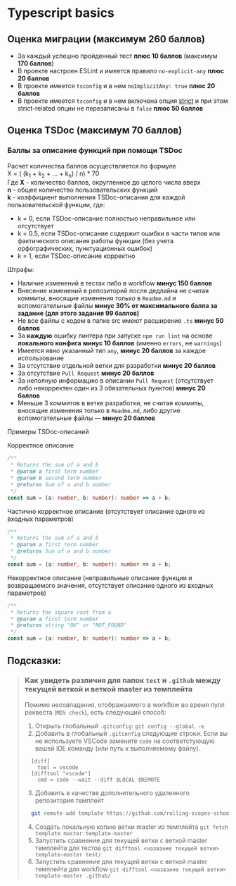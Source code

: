 # Typescript basics

## Оценка миграции (максимум **260 баллов**)

- За каждый успешно пройденный тест **плюс 10 баллов** (максимум **170 баллов**)
- В проекте настроен ESLint и имеется правило `no-explicit-any` **плюс 20 баллов**
- В проекте имеется `tsconfig` и в нем `noImplicitAny: true` **плюс 20 баллов**
- В проекте имеется `tsconfig` и в нем включена опция [strict](https://www.typescriptlang.org/tsconfig#strict) и при этом strict-related опции не перезаписаны в `false` **плюс 50 баллов**

## Оценка TSDoc (максимум **70 баллов**)

### Баллы за описание функций при помощи TSDoc

Расчет количества баллов осуществляется по формуле  
X = ( (k<sub>1</sub> + k<sub>2</sub> + ... + k<sub>n</sub>) / n) * 70<br>
Где **X** - количество баллов, округленное до целого числа вверх  
**n** - общее количество пользовательских функций<br>
**k** - коэффициент выполнения TSDoc-описания для каждой пользовательской функции, где:  
* k = 0, если TSDoc-описание полностью неправильное или отсутствует  
* k = 0.5, если TSDoc-описание содержит ошибки в части типов или фактического описания работы функции (без учета орфографических, пунктуационных ошибок)  
* k = 1, если TSDoc-описание корректно


Штрафы:
* Наличие изменений в тестах либо в workflow **минус 150 баллов**
* Внесение изменений в репозиторий после дедлайна не считая коммиты, вносящие изменения только в `Readme.md` и вспомогательные файлы **минус 30% от максимального балла за задание (для этого задания 99 баллов)**
* Не все файлы с кодом в папке src имеют расширение `.ts` **минус 50 баллов**
* За **каждую** ошибку линтера при запуске `npm run lint` на основе **локального конфига** **минус 10 баллов** (именно `errors`, не `warnings`)
* Имеется явно указанный тип `any`, **минус 20 баллов** за каждое использование
* За отсутствие отдельной ветки для разработки **минус 20 баллов**
* За отсутствие `Pull Request` **минус 20 баллов**
* За неполную информацию в описании `Pull Request` (отсутствует либо некорректен один из 3 обязательных пунктов) **минус 20 баллов**
* Меньше 3 коммитов в ветке разработки, не считая коммиты, вносящие изменения только в `Readme.md`, либо другие вспомогательные файлы — **минус 20 баллов**

Примеры TSDoc-описаний

Корректное описание
```ts
/**
 * Returns the sum of a and b
 * @param a first term number
 * @param b second term number
 * @returns Sum of a and b number
 */
const sum = (a: number, b: number): number => a + b;
```

Частично корректное описание (отсутствует описание одного из входных параметров)
```ts
/**
 * Returns the sum of a and b
 * @param a first term number
 * @returns Sum of a and b number
 */
const sum = (a: number, b: number): number => a + b;
```

Некорректное описание (неправильные описание функции и возвращаемого значения, отсутствует описание одного из входных параметров)
```ts
/**
 * Returns the square root from a
 * @param a first term number
 * @returns string "OK" or "NOT_FOUND"
 */
const sum = (a: number, b: number): number => a + b;
```

## Подсказки:

> ### **Как увидеть различия для папок `test` и `.github` между текущей веткой и веткой master из темплейта**
>  Помимо несовпадения, отображаемого в workflow во время пулл реквеста (`MD5 check`), есть следующий способ:
>  1. Открыть глобальный `.gitconfig`:
>    `git config --global -e`
>  2. Добавить в глобальный `.gitconfig` следующие строки. Если вы не используете VSCode замените `code` на соответстующую вашей IDE команду (или путь к выполняемому файлу).
>    ```
>      [diff]
>        tool = vscode
>      [difftool "vscode"]
>        cmd = code --wait --diff $LOCAL $REMOTE
>    ```
>  3. Добавить в качестве дополнительного удаленного репозитория темплейт
>    ```bash
>      git remote add template https://github.com/rolling-scopes-school/nodejs-course-template.git
>    ```
>  4. Создать локальную копию ветки master из темплейта
>     `git fetch template master:template-master`
>  5. Запустить сравнение для текущей ветки с веткой master темплейта для тестов
>    `git difftool <название текущей ветки> template-master test/`
>  5. Запустить сравнение для текущей ветки с веткой master темплейта для workflow
>    `git difftool <название текущей ветки> template-master .github/`
